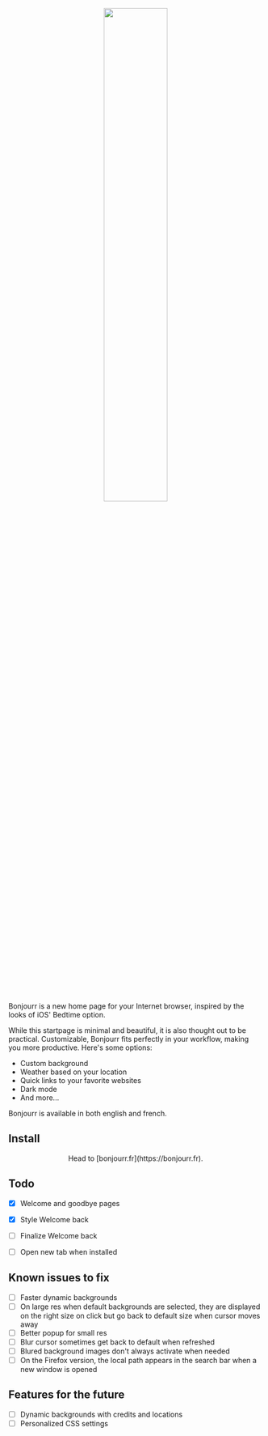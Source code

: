 <p align="center">
  <img src="https://raw.githubusercontent.com/victorazevedo-me/Bonjourr/master/src/images/popup/bonjourrpopup.png" width="50%"></img>
</p>


Bonjourr is a new home page for your Internet browser, inspired by the looks of iOS' Bedtime option.

While this startpage is minimal and beautiful, it is also thought out to be practical. Customizable, Bonjourr fits perfectly in your workflow, making you more productive. Here's some options:

* Custom background
* Weather based on your location
* Quick links to your favorite websites
* Dark mode
* And more...

Bonjourr is available in both english and french.

## Install

<p align="center">Head to [bonjourr.fr](https://bonjourr.fr).</p>

## Todo

- [x] Welcome and goodbye pages
- [x] Style Welcome back
- [ ] Finalize Welcome back
- [ ] Open new tab when installed


## Known issues to fix

- [ ] Faster dynamic backgrounds
- [ ] On large res when default backgrounds are selected, they are displayed on the right size on click but go back to default size when cursor moves away
- [ ] Better popup for small res
- [ ] Blur cursor sometimes get back to default when refreshed
- [ ] Blured background images don't always activate when needed
- [ ] On the Firefox version, the local path appears in the search bar when a new window is opened

## Features for the future

- [ ] Dynamic backgrounds with credits and locations
- [ ] Personalized CSS settings